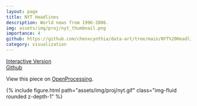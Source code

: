 ```yaml
---
layout: page
title: NYT Headlines
description: World news from 1996-2006.
img: assets/img/proj/nyt_thumbnail.png
importance: 4
github: https://github.com/chenxcynthia/data-art/tree/main/NYT%20Headlines
category: visualization
---
```


<div class = "projheader">
    <div class="links"><a href='https://openprocessing.org/sketch/1866689' class="btn z-depth-0" role="button"> Interactive Version</a></div>
    <div class="links"><a href='https://github.com/chenxcynthia/data-art/tree/main/NYT%20Headlines' class="btn z-depth-0" role="button"> <i class="fab fa-github gh-icon"></i> Github</a></div>
</div>


View this piece on <a href="https://openprocessing.org/sketch/1866689">OpenProcessing</a>.


<div class="row justify-content-sm-center">
    <div class="col-sm-12 mt-3 mt-md-0">
        {% include figure.html path="assets/img/proj/nyt.gif" class="img-fluid rounded z-depth-1" %}
    </div>
</div>


